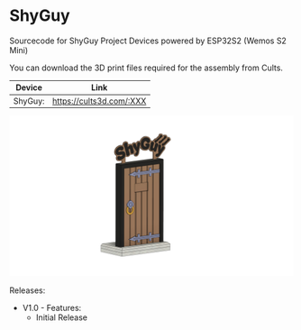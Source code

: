 # ShyGuy
Sourcecode for ShyGuy Project Devices powered by ESP32S2 (Wemos S2 Mini)

You can download the 3D print files required for the assembly from Cults.

Device | Link
-------- | --------
ShyGuy: | <a href="https://cults3d.com/:XXX">https://cults3d.com/:XXX</a> 

 
<img src="Images/ShyGuyDoor v44.png" width="600">

Releases:
* V1.0 - Features:
  - Initial Release
